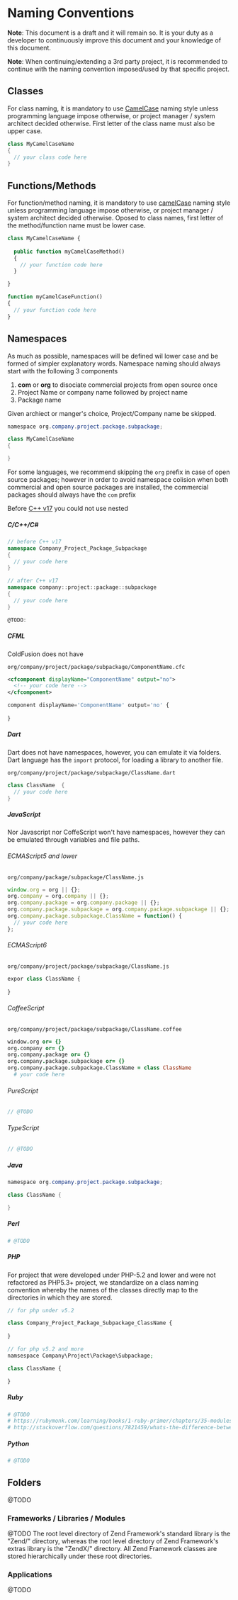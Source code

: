 # Naming Conventions

**Note**: This document is a draft and it will remain so. It is your duty as a developer to continuously
improve this document and your knowledge of this document.

**Note**: When continuing/extending a 3rd party project, it is recommended to continue with the naming 
convention imposed/used by that specific project.

## Classes

For class naming, it is mandatory to use [CamelCase](https://en.wikipedia.org/wiki/CamelCase) naming
style unless programming language impose otherwise, or project manager / system architect decided
otherwise. First letter of the class name must also be upper case.

```java
class MyCamelCaseName
{
  // your class code here
}
```

## Functions/Methods

For function/method naming, it is mandatory to use [camelCase](https://en.wikipedia.org/wiki/CamelCase) 
naming style unless programming language impose otherwise, or project manager / system architect decided
otherwise. Oposed to class names, first letter of the method/function name must be lower case.

```php
class MyCamelCaseName {
  
  public function myCamelCaseMethod()
  {
    // your function code here
  }

}

function myCamelCaseFunction()
{
  // your function code here
}

```

## Namespaces

As much as possible, namespaces will be defined wil lower case and be formed of simpler explanatory 
words. Namespace naming should always start with the following 3 components
1. **com** or **org** to disociate commercial projects from open source once
1. Project Name or company name followed by project name 
1. Package name

Given archiect or manger's choice, Project/Company name be skipped.

```java
namespace org.company.project.package.subpackage;

class MyCamelCaseName
{

}
```

For some languages, we recommend skipping the `org` prefix in case of open source packages; however
in order to avoid namespace colision when both commercial and open source packages are installed,
the commercial packages should always have the `com` prefix

<!-- --lang-ex -->

Before [C++ v17](http://en.cppreference.com/w/cpp/language/namespace) you could not use nested 

##### C/C++/C&#35;

```cpp
// before C++ v17
namespace Company_Project_Package_Subpackage
{
  // your code here
}

// after C++ v17
namespace company::project::package::subpackage
{
  // your code here
}
```

```csharp
@TODO:
```

##### CFML

ColdFusion does not have 

`org/company/project/package/subpackage/ComponentName.cfc`
```xml
<cfcomponent displayName="ComponentName" output="no"> 
  <!-- your code here -->
</cfcomponent>
```

```javascript
component displayName='ComponentName' output='no' {
  
}
```

#####  Dart

Dart does not have namespaces, however, you can emulate it via folders. Dart language has the `import`
protocol, for loading a library to another file.

`org/company/project/package/subpackage/ClassName.dart`
```dart
class ClassName  {
  // your code here
}
```

##### JavaScript

Nor Javascript nor CoffeScript won't have namespaces, however they can be emulated through variables
and file paths.

###### ECMAScript5 and lower

`org/company/package/subpackage/ClassName.js`
```javascript
window.org = org || {};
org.company = org.company || {};
org.company.package = org.company.package || {};
org.company.package.subpackage = org.company.package.subpackage || {};
org.company.package.subpackage.ClassName = function() {
  // your code here
};
```

###### ECMAScript6

`org/company/project/package/subpackage/ClassName.js`
```javascript
expor class ClassName {
  
}
```

###### CoffeeScript

`org/company/project/package/subpackage/ClassName.coffee`
```coffeescript
window.org or= {}
org.company or= {}
org.company.package or= {}
org.company.package.subpackage or= {}
org.company.package.subpackage.ClassName = class ClassName
  # your code here
```

###### PureScript

```javascript
// @TODO
```

###### TypeScript

```typescript
// @TODO
```

##### Java

```java
namespace org.company.project.package.subpackage;

class ClassName {

}
```

#####  Perl

```perl
# @TODO
```

##### PHP

For project that were developed under PHP-5.2 and lower and were not refactored as PHP5.3+ project,
we standardize on a class naming convention whereby the names of the classes directly map to the
directories in which they are stored.

```php
// for php under v5.2

class Company_Project_Package_Subpackage_ClassName {
  
}

// for php v5.2 and more
namsespace Company\Project\Package\Subpackage;

class ClassName {

}
```

##### Ruby

```ruby
# @TODO
# https://rubymonk.com/learning/books/1-ruby-primer/chapters/35-modules/lessons/80-modules-as-namespaces
# http://stackoverflow.com/questions/7821459/whats-the-difference-between-these-ruby-namespace-conventions
```

##### Python

```python
# @TODO
```

<!-- --lang-ex-end -->

## Folders

@TODO

### Frameworks / Libraries / Modules

@TODO
The root level directory of Zend Framework's standard library is the "Zend/" directory, whereas the root level directory of Zend Framework's extras library is the "ZendX/" directory. All Zend Framework classes are stored hierarchically under these root directories.

### Applications

@TODO
